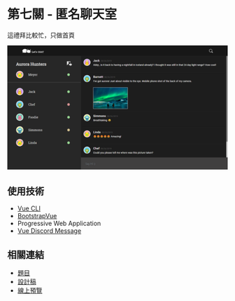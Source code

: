# 第七關 - 匿名聊天室
這禮拜比較忙，只做首頁  
   
![screenshot](./screenshot.png)

## 使用技術
- [Vue CLI](https://cli.vuejs.org/)
- [BootstrapVue](https://bootstrap-vue.js.org/)
- Progressive Web Application
- [Vue Discord Message](https://github.com/Danktuary/vue-discord-message)

## 相關連結
- [題目](https://challenge.thef2e.com/news/18)
- [設計稿](https://challenge.thef2e.com/user/1461?schedule=4021#works-4021)
- [線上預覽](https://rogeraabbccdd.github.io/F2E-2019/stage7/index.html)
